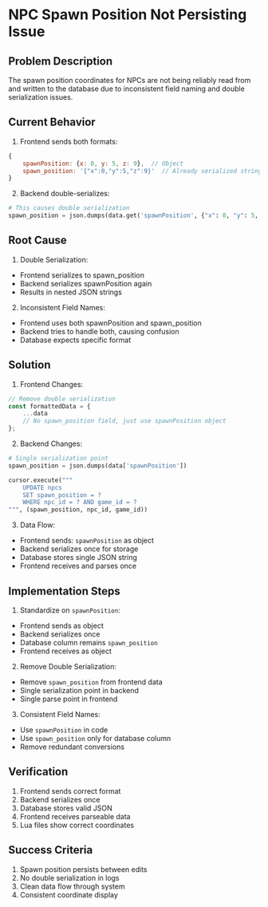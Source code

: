 # NPC Spawn Position Not Persisting Issue

## Problem Description
The spawn position coordinates for NPCs are not being reliably read from and written to the database due to inconsistent field naming and double serialization issues.

## Current Behavior
1. Frontend sends both formats:
```javascript
{
    spawnPosition: {x: 0, y: 5, z: 9},  // Object
    spawn_position: '{"x":0,"y":5,"z":9}'  // Already serialized string
}
```

2. Backend double-serializes:
```python
# This causes double serialization
spawn_position = json.dumps(data.get('spawnPosition', {"x": 0, "y": 5, "z": 0}))
```

## Root Cause

1. Double Serialization:
- Frontend serializes to spawn_position
- Backend serializes spawnPosition again
- Results in nested JSON strings

2. Inconsistent Field Names:
- Frontend uses both spawnPosition and spawn_position
- Backend tries to handle both, causing confusion
- Database expects specific format

## Solution

1. Frontend Changes:
```javascript
// Remove double serialization
const formattedData = {
    ...data
    // No spawn_position field, just use spawnPosition object
};
```

2. Backend Changes:
```python
# Single serialization point
spawn_position = json.dumps(data['spawnPosition'])

cursor.execute("""
    UPDATE npcs 
    SET spawn_position = ?
    WHERE npc_id = ? AND game_id = ?
""", (spawn_position, npc_id, game_id))
```

3. Data Flow:
- Frontend sends: `spawnPosition` as object
- Backend serializes once for storage
- Database stores single JSON string
- Frontend receives and parses once

## Implementation Steps

1. Standardize on `spawnPosition`:
- Frontend sends as object
- Backend serializes once
- Database column remains `spawn_position`
- Frontend receives as object

2. Remove Double Serialization:
- Remove `spawn_position` from frontend data
- Single serialization point in backend
- Single parse point in frontend

3. Consistent Field Names:
- Use `spawnPosition` in code
- Use `spawn_position` only for database column
- Remove redundant conversions

## Verification
1. Frontend sends correct format
2. Backend serializes once
3. Database stores valid JSON
4. Frontend receives parseable data
5. Lua files show correct coordinates

## Success Criteria
1. Spawn position persists between edits
2. No double serialization in logs
3. Clean data flow through system
4. Consistent coordinate display 